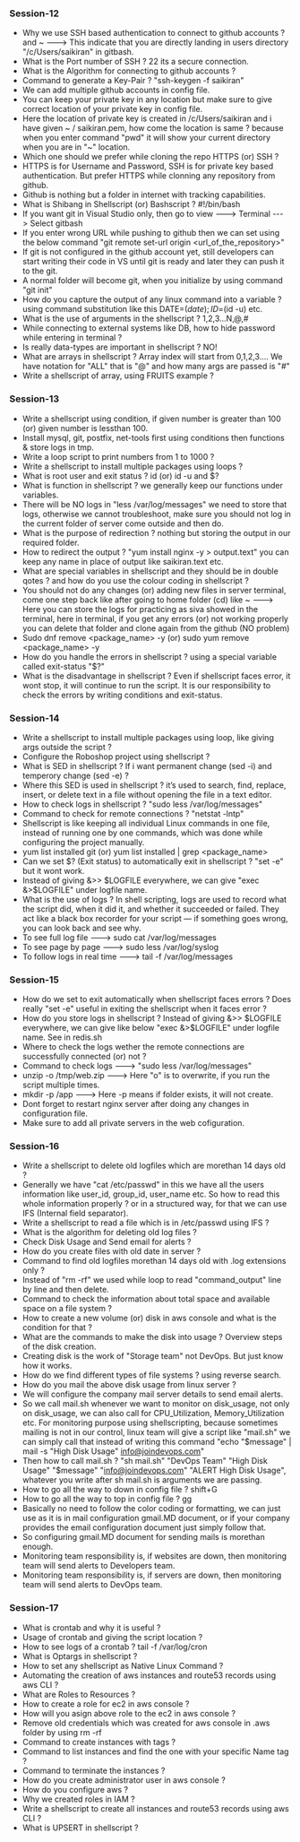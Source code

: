 ### Session-12
- Why we use SSH based authentication to connect to github accounts ? and ~ ---> This indicate that you
  are directly landing in users directory "/c/Users/saikiran" in gitbash.
- What is the Port number of SSH ? 22 its a secure connection.
- What is the Algorithm for connecting to github accounts ?
- Command to generate a Key-Pair ? "ssh-keygen -f saikiran"
- We can add multiple github accounts in config file.
- You can keep your private key in any location but make sure to give correct location of your private key
  in config file.
- Here the location of private key is created in /c/Users/saikiran and i have given ~ / saikiran.pem, how
  come the location is same ? because when you enter command "pwd" it will show your current directory when
  you are in "~" location.
- Which one should we prefer while cloning the repo HTTPS (or) SSH ?
- HTTPS is for Username and Password, SSH is for private key based authentication. But prefer HTTPS while
  clonning any repository from github.
- Github is nothing but a folder in internet with tracking capabilities.
- What is Shibang in Shellscript (or) Bashscript ? #!/bin/bash
- If you want git in Visual Studio only, then go to view ---> Terminal ---> Select gitbash
- If you enter wrong URL while pushing to github then we can set using the below command
  "git remote set-url origin <url_of_the_repository>"
- If git is not configured in the github account yet, still developers can start writing their code
  in VS until git is ready and later they can push it to the git.
- A normal folder will become git, when you initialize by using command "git init"
- How do you capture the output of any linux command into a variable ? using command substitution like this
  DATE=$(date) ; ID=$(id -u) etc.
- What is the use of arguments in the shellscript ? $1,$2,$3...$N,$@,$#
- While connecting to external systems like DB, how to hide password while entering in terminal ?
- Is really data-types are important in shellscript ? NO!
- What are arrays in shellscript ? Array index will start from 0,1,2,3.... We have notation for
  "ALL" that is "@" and how many args are passed is "#"
- Write a shellscript of array, using FRUITS example ?

### Session-13
- Write a shellscript using condition, if given number is greater than 100 (or) given number is
  lessthan 100.
- Install mysql, git, postfix, net-tools first using conditions then functions & store logs in tmp.
- Write a loop script to print numbers from 1 to 1000 ?
- Write a shellscript to install multiple packages using loops ?
- What is root user and exit status ? id (or) id -u and $?
- What is function in shellscript ? we generally keep our functions under variables.
- There will be NO logs in "less /var/log/messages" we need to store that logs, otherwise we cannot
  troubleshoot, make sure you should not log in the current folder of server come outside and then do.
- What is the purpose of redirection ? nothing but storing the output in our required folder.
- How to redirect the output ? "yum install nginx -y > output.text" you can keep any name in place of
  output like saikiran.text etc.
- What are special variables in shellscript and they should be in double qotes ? and how do you use the
  colour coding in shellscript ?
- You should not do any changes (or) adding new files in server terminal, come one step back like after
  going to home folder (cd) like ~ ---> Here you can store the logs for practicing as siva showed in the
  terminal, here in terminal, if you get any errors (or) not working properly you can delete that folder
  and clone again from the github (NO problem)
- Sudo dnf remove <package_name> -y (or) sudo yum remove <package_name> -y 
- How do you handle the errors in shellscript ? using a special variable called exit-status "$?"
- What is the disadvantage in shellscript ? Even if shellscript faces error, it wont stop, it will continue
  to run the script. It is our responsibility to check the errors by writing conditions and exit-status.
  
### Session-14 
- Write a shellscript to install multiple packages using loop, like giving args outside the script ?
- Configure the Roboshop project using shellscript ?
- What is SED in shellscript ? If i want permanent change (sed -i) and temperory change (sed -e) ?
- Where this SED is used in shellscript ? it’s used to search, find, replace, insert, or delete text in
  a file without opening the file in a text editor.
- How to check logs in shellscript ? "sudo less /var/log/messages"
- Command to check for remote connections ? "netstat -lntp"
- Shellscript is like keeping all individual Linux commands in one file, instead of running one by one
  commands, which was done while configuring the project manually.
- yum list installed git (or) yum list installed | grep <package_name>
- Can we set $? (Exit status) to automatically exit in shellscript ? "set -e" but it wont work.
- Instead of giving &>> $LOGFILE everywhere, we can give "exec &>$LOGFILE" under logfile name.
- What is the use of logs ? In shell scripting, logs are used to record what the script did, when it did it,
  and whether it succeeded or failed. They act like a black box recorder for your script — if something goes
  wrong, you can look back and see why.
- To see full log file ---> sudo cat /var/log/messages
- To see page by page ---> sudo less /var/log/syslog
- To follow logs in real time ---> tail -f /var/log/messages

### Session-15
- How do we set to exit automatically when shellscript faces errors ? Does really "set -e" useful in exiting
  the shellscript when it faces error ?
- How do you store logs in shellscript ? Instead of giving &>> $LOGFILE everywhere, we can give like below
  "exec &>$LOGFILE" under logfile name. See in redis.sh
- Where to check the logs wether the remote connections are successfully connected (or) not ?
- Command to check logs ---> "sudo less /var/log/messages"
- unzip -o /tmp/web.zip ---> Here "o" is to overwrite, if you run the script multiple times.
- mkdir -p /app ---> Here -p means if folder exists, it will not create.
- Dont forget to restart nginx server after doing any changes in configuration file.
- Make sure to add all private servers in the web cofiguration.
  
### Session-16
- Write a shellscript to delete old logfiles which are morethan 14 days old ?
- Generally we have "cat /etc/passwd" in this we have all the users information like user_id, group_id,
  user_name etc. So how to read this whole information properly ? or in a structured way, for that we can
  use IFS (Internal field separator).
- Write a shellscript to read a file which is in /etc/passwd using IFS ?
- What is the algorithm for deleting old log files ?
- Check Disk Usage and Send email for alerts ?
- How do you create files with old date in server ?
- Command to find old logfiles morethan 14 days old with .log extensions only ?
- Instead of "rm -rf" we used while loop to read "command_output" line by line and then delete.
- Command to check the information about total space and available space on a file system ?
- How to create a new volume (or) disk in aws console and what is the condition for that ?
- What are the commands to make the disk into usage ? Overview steps of the disk creation.
- Creating disk is the work of "Storage team" not DevOps. But just know how it works.
- How do we find different types of file systems ? using reverse search.
- How do you mail the above disk usage from linux server ?
- We will configure the company mail server details to send email alerts.
- So we call mail.sh whenever we want to monitor on disk_usage, not only on disk_usage, we can also call for
  CPU_Utilization, Memory_Utilization etc. For monitoring purpose using shellscripting, because sometimes
  mailing is not in our control, linux team will give a script like "mail.sh" we can simply call that instead
  of writing this command "echo "$message" | mail -s "High Disk Usage" info@joindevops.com"
- Then how to call mail.sh ? "sh mail.sh" "DevOps Team" "High Disk Usage" "$message" "info@joindevops.com"
  "ALERT High Disk Usage", whatever you write after sh mail.sh is arguments we are passing.
- How to go all the way to down in config file ? shift+G
- How to go all the way to top in config file ? gg
- Basically no need to follow the color coding or formatting, we can just use as it is in mail configuration
  gmail.MD document, or if your company provides the email configuration document just simply follow that.
- So configuring gmail.MD document for sending mails is morethan enough.
- Monitoring team responsibility is, if websites are down, then monitoring team will send alerts to
  Developers team.
- Monitoring team responsibility is, if servers are down, then monitoring team will send alerts to DevOps
  team.

### Session-17
- What is crontab and why it is useful ?
- Usage of crontab and giving the script location ?
- How to see logs of a crontab ? tail -f /var/log/cron
- What is Optargs in shellscript ?
- How to set any shellscript as Native Linux Command ?
- Automating the creation of aws instances and route53 records using aws CLI ?
- What are Roles to Resources ?
- How to create a role for ec2 in aws console ?
- How will you asign above role to the ec2 in aws console ?
- Remove old credentials which was created for aws console in .aws folder by using rm -rf
- Command to create instances with tags ?
- Command to list instances and find the one with your specific Name tag ?
- Command to terminate the instances ?
- How do you create administrator user in aws console ?
- How do you configure aws ?
- Why we created roles in IAM ?
- Write a shellscript to create all instances and route53 records using aws CLI ?
- What is UPSERT in shellscript ?
